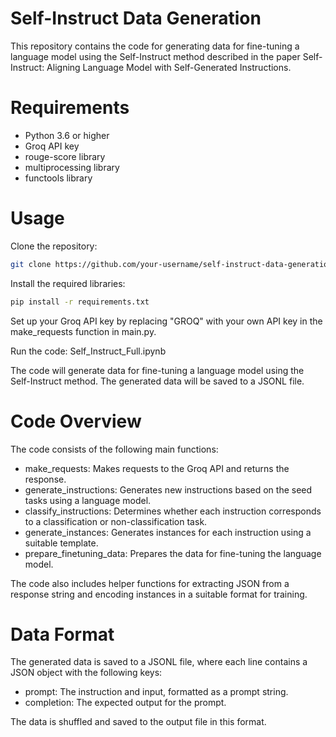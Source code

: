 # Self-Instruct Data Generation

This repository contains the code for generating data for fine-tuning a language model using the Self-Instruct method described in the paper Self-Instruct: Aligning Language Model with Self-Generated Instructions.

# Requirements
- Python 3.6 or higher
- Groq API key
- rouge-score library
- multiprocessing library
- functools library

# Usage

Clone the repository:

```bash
git clone https://github.com/your-username/self-instruct-data-generation.git
```

Install the required libraries:

```bash
pip install -r requirements.txt
```

Set up your Groq API key by replacing "GROQ" with your own API key in the make_requests function in main.py.

Run the code:
Self_Instruct_Full.ipynb 

The code will generate data for fine-tuning a language model using the Self-Instruct method. The generated data will be saved to a JSONL file.

# Code Overview

The code consists of the following main functions:

- make_requests: Makes requests to the Groq API and returns the response.
- generate_instructions: Generates new instructions based on the seed tasks using a language model.
- classify_instructions: Determines whether each instruction corresponds to a classification or non-classification task.
- generate_instances: Generates instances for each instruction using a suitable template.
- prepare_finetuning_data: Prepares the data for fine-tuning the language model.

The code also includes helper functions for extracting JSON from a response string and encoding instances in a suitable format for training.

# Data Format
The generated data is saved to a JSONL file, where each line contains a JSON object with the following keys:

- prompt: The instruction and input, formatted as a prompt string.
- completion: The expected output for the prompt.

The data is shuffled and saved to the output file in this format.
